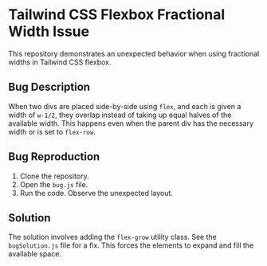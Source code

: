 # Tailwind CSS Flexbox Fractional Width Issue

This repository demonstrates an unexpected behavior when using fractional widths in Tailwind CSS flexbox.

## Bug Description
When two divs are placed side-by-side using `flex`, and each is given a width of `w-1/2`, they overlap instead of taking up equal halves of the available width. This happens even when the parent div has the necessary width or is set to `flex-row`. 

## Bug Reproduction
1. Clone the repository.
2. Open the `bug.js` file.
3. Run the code. Observe the unexpected layout.

## Solution
The solution involves adding the `flex-grow` utility class.  See the `bugSolution.js` file for a fix.  This forces the elements to expand and fill the available space. 